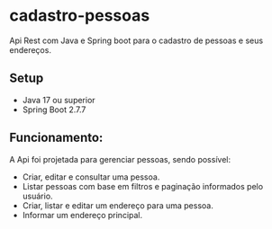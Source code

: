 # cadastro-pessoas
Api Rest com Java e Spring boot para o cadastro de pessoas e seus endereços.

## Setup
* Java 17 ou superior
* Spring Boot 2.7.7

## Funcionamento:
A Api foi projetada para gerenciar pessoas, sendo possível: 
* Criar, editar e consultar uma pessoa.
* Listar pessoas com base em filtros e paginação informados pelo usuário.	
* Criar, listar e editar um endereço para uma pessoa.
* Informar um endereço principal.  
